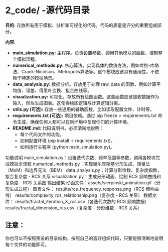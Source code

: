 # 2_code/ -源代码目录

**目的:** 存放所有用于模拟、分析和可视化的代码。代码的质量是评分的重要组成部分。

**内容:**
- **main_simulation.py:** 主程序。负责设置参数、调用其他模块的函数、控制整个模拟流程。
- **numerical_methods.py:** 核心算法。实现具体的数值方法，例如龙格-库塔法、Crank-Nicolson、Metropolis算法等。这个模块应该具有通用性，不依赖于特定的模拟场景。
- **data_analysis.py:** 数据分析。存放用于处理 raw_data 的函数，例如计算平均值、误差、傅里叶变换、拟合曲线等。
- **visualization.py:** 可视化。存放所有绘图函数。这些函数应该接收数据作为输入，然后生成图表。这使得绘图逻辑与计算逻辑分离。
- **utils.py (可选):** 存放一些通用的辅助函数，比如读取配置文件、计时等。
- **requirements.txt (可选):** 项目依赖。通过 pip freeze > requirements.txt 命令生成，确保任何人都可以在新环境中复现你们的计算环境。
- **README.md:** 代码说明书。必须清晰地说明：
  - 每个代码文件的功能。
  - 如何配置环境 (pip install -r requirements.txt)。
  - 如何运行主程序 (python main_simulation.py)。

功能说明
main_simulation.py：设置迭代次数、频率范围等参数，调用各模块完成模拟全流程
numerical_methods.py：实现谢尔宾斯基分形生成、矩量法（MoM）和边界元法（BEM）
data_analysis.py：计算分形维数、复杂度指数，拟合复杂度 - RCS 关系
visualization.py：生成分形动画、绘制 RCS 频响曲线和复杂度 - RCS 关系图
输出结果
动画文件：assets/sierpinski_animation.gif（分形生成过程）
图表文件：
results/rcs_frequency_response.png（RCS 频响曲线）
results/complexity_rcs_relationship.png（复杂度 - RCS 关系）
数据文件：
results/fractal_iteration_X_rcs.csv（各迭代次数的 RCS 频响数据）
results/fractal_dimension_rcs.csv（复杂度 - 分形维数 - RCS 关系）

## 注意：
你也可以不按照预设的目录结构，按照自己的喜好组织代码，只要能够清晰地说明每个文件的功能即可。
